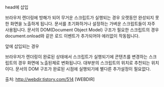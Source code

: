 head에 삽입

브라우저 렌더링에 방해가 되어 무거운 스크립트가 실행되는 경우 오랫동안 완성되지 못한 화면을 노출하게 됩니다.
문서를 초기화하거나 설정하는 가벼운 스크립트들이 자주 사용됩니다.
문서의 DOM(Document Object Model) 구조가 필요한 스크립트의 경우 document.onload와 같은 로드 이벤트가 추가되어야 에러없이 작동됩니다.




</body> 앞에 삽입되는 경우

브라우저가 렌더링이 완료된 상태에서 스크립트가 실행되기에 콘텐츠를 변경하는 스크립트의 경우 화면에 노출된체로 변화됩니다.
대부분의 스크립트의 위치로 추천되는 위치이다.
문서의 DOM 구조가 완료된 시점에 실행되기에 별다른 추가설정이 필요없다.


출처: http://webdir.tistory.com/514 [WEBDIR]
